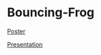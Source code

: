 # Bouncing-Frog

[Poster](https://drive.google.com/open?id=0B07CqcgCinj7VE5EZDN1ajB4YlE)

[Presentation](https://drive.google.com/open?id=0B07CqcgCinj7bDgzcHJNQkpjTE0)

